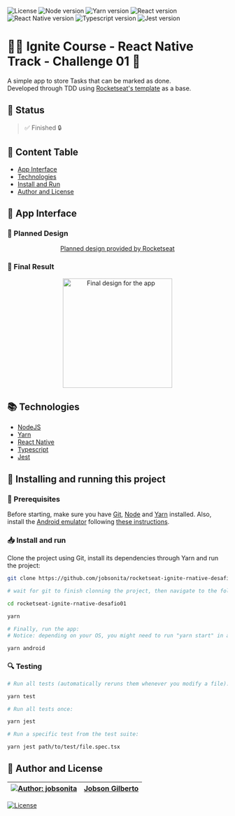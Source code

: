 ![License](https://img.shields.io/github/license/jobsonita/rocketseat-ignite-rnative-desafio01?color=blue)
![Node version](https://img.shields.io/badge/node-v14.18.0-brightgreen)
![Yarn version](https://img.shields.io/badge/yarn-v1.22.15-brightgreen)
![React version](https://img.shields.io/badge/react-17.0.1-blue)
![React Native version](https://img.shields.io/badge/react--native-0.64.2-blue)
![Typescript version](https://img.shields.io/badge/typescript-^4.3.5-lightgrey)
![Jest version](https://img.shields.io/badge/jest-^26.6.3-lightgrey)

# :rocket::seat: Ignite Course - React Native Track - Challenge 01 :iphone:

A simple app to store Tasks that can be marked as done.  
Developed through TDD using [Rocketseat's template](https://github.com/rocketseat-education/ignite-template-react-native-todos) as a base.

## :hammer: Status

> :white_check_mark: Finished :lock:

## :bookmark: Content Table
<!--ts-->
  * [App Interface](#newspaper-app-interface)
  * [Technologies](#books-technologies)
  * [Install and Run](#calling-installing-and-running-this-project)
  * [Author and License](#memo-author-and-license)
<!--te-->

## :newspaper: App Interface
### :iphone: Planned Design

<p align="center"><a href="https://i.imgur.com/yLU8ZgT.mp4">Planned design provided by Rocketseat</a></p>

### :tada: Final Result

<p align="center"><img alt="Final design for the app" title="Final design for the app" src="https://i.imgur.com/16eFNRH.png" width="250px"/></p>

## :books: Technologies

- [NodeJS](https://nodejs.org/en/)
- [Yarn](https://yarnpkg.com/)
- [React Native](https://reactnative.dev/)
- [Typescript](https://www.typescriptlang.org/)
- [Jest](https://jestjs.io/)

## :calling: Installing and running this project

### :wrench: Prerequisites

Before starting, make sure you have [Git](https://git-scm.com/), [Node](https://nodejs.org/en/) and [Yarn](https://yarnpkg.com/) installed. Also, install the [Android emulator](https://developer.android.com/studio/) following [these instructions](https://react-native.rocketseat.dev/android/emulador/).

### :inbox_tray: Install and run

Clone the project using Git, install its dependencies through Yarn and run the project:

```bash
git clone https://github.com/jobsonita/rocketseat-ignite-rnative-desafio01.git

# wait for git to finish clonning the project, then navigate to the folder and install the dependencies:

cd rocketseat-ignite-rnative-desafio01

yarn

# Finally, run the app:
# Notice: depending on your OS, you might need to run "yarn start" in a separate terminal in order to open the communication with the emulator.

yarn android
```

### :mag: Testing

```bash
# Run all tests (automatically reruns them whenever you modify a file):

yarn test

# Run all tests once:

yarn jest

# Run a specific test from the test suite:

yarn jest path/to/test/file.spec.tsx
```

## :memo: Author and License

[![Author: jobsonita](https://avatars.githubusercontent.com/u/1463583?s=48&v=4)](https://github.com/jobsonita/jobsonita) | [Jobson Gilberto](https://github.com/jobsonita/jobsonita)
-|-

[![License](https://img.shields.io/github/license/jobsonita/rocketseat-ignite-rnative-desafio01)](LICENSE)
